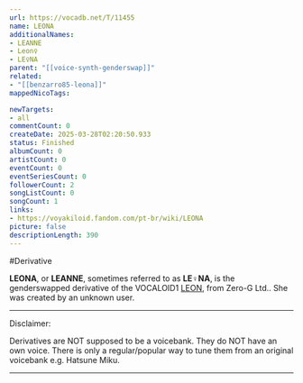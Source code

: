 ```yaml
---
url: https://vocadb.net/T/11455
name: LEONA
additionalNames: 
- LEANNE
- Leon♀
- LE♀NA
parent: "[[voice-synth-genderswap]]"
related:
- "[[benzarro85-leona]]"
mappedNicoTags:

newTargets:
- all
commentCount: 0
createDate: 2025-03-28T02:20:50.933
status: Finished
albumCount: 0
artistCount: 0
eventCount: 0
eventSeriesCount: 0
followerCount: 2
songListCount: 0
songCount: 1
links: 
- https://voyakiloid.fandom.com/pt-br/wiki/LEONA
picture: false
descriptionLength: 390
---
```


#Derivative

**LEONA**, or **LEANNE**, sometimes referred to as **LE♀NA**, is the genderswapped derivative of the VOCALOID1 [LEON](https://vocadb.net/Ar/386), from Zero-G Ltd.. She was created by an unknown user.
___
Disclaimer:

Derivatives are NOT supposed to be a voicebank. They do NOT have an own voice. There is only a regular/popular way to tune them from an original voicebank e.g. Hatsune Miku.

---

